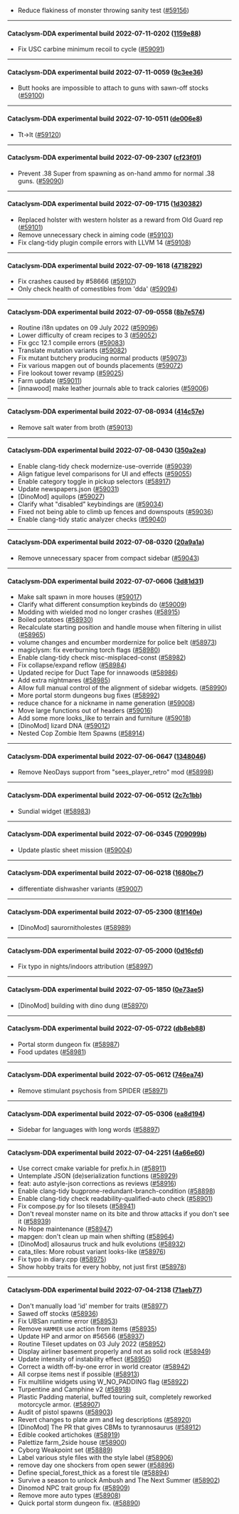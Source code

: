 * Reduce flakiness of monster throwing sanity test ([#59156](https://github.com/CleverRaven/Cataclysm-DDA/pull/59156))

---

#### Cataclysm-DDA experimental build 2022-07-11-0202 ([1159e88](https://github.com/CleverRaven/Cataclysm-DDA/releases/tag/cdda-experimental-2022-07-11-0202))

* Fix USC carbine minimum recoil to cycle ([#59091](https://github.com/CleverRaven/Cataclysm-DDA/pull/59091))

---

#### Cataclysm-DDA experimental build 2022-07-11-0059 ([9c3ee36](https://github.com/CleverRaven/Cataclysm-DDA/releases/tag/cdda-experimental-2022-07-11-0059))

* Butt hooks are impossible to attach to guns with sawn-off stocks ([#59100](https://github.com/CleverRaven/Cataclysm-DDA/pull/59100))

---

#### Cataclysm-DDA experimental build 2022-07-10-0511 ([de006e8](https://github.com/CleverRaven/Cataclysm-DDA/releases/tag/cdda-experimental-2022-07-10-0511))

* Tt→It ([#59120](https://github.com/CleverRaven/Cataclysm-DDA/pull/59120))

---

#### Cataclysm-DDA experimental build 2022-07-09-2307 ([cf23f01](https://github.com/CleverRaven/Cataclysm-DDA/releases/tag/cdda-experimental-2022-07-09-2307))

* Prevent .38 Super from spawning as on-hand ammo for normal .38 guns. ([#59090](https://github.com/CleverRaven/Cataclysm-DDA/pull/59090))

---

#### Cataclysm-DDA experimental build 2022-07-09-1715 ([1d30382](https://github.com/CleverRaven/Cataclysm-DDA/releases/tag/cdda-experimental-2022-07-09-1715))

* Replaced holster with western holster as a reward from Old Guard rep ([#59101](https://github.com/CleverRaven/Cataclysm-DDA/pull/59101))
* Remove unnecessary check in aiming code ([#59103](https://github.com/CleverRaven/Cataclysm-DDA/pull/59103))
* Fix clang-tidy plugin compile errors with LLVM 14 ([#59108](https://github.com/CleverRaven/Cataclysm-DDA/pull/59108))

---

#### Cataclysm-DDA experimental build 2022-07-09-1618 ([4718292](https://github.com/CleverRaven/Cataclysm-DDA/releases/tag/cdda-experimental-2022-07-09-1618))

* Fix crashes caused by #58666 ([#59107](https://github.com/CleverRaven/Cataclysm-DDA/pull/59107))
* Only check health of comestibles from 'dda' ([#59094](https://github.com/CleverRaven/Cataclysm-DDA/pull/59094))

---

#### Cataclysm-DDA experimental build 2022-07-09-0558 ([8b7e574](https://github.com/CleverRaven/Cataclysm-DDA/releases/tag/cdda-experimental-2022-07-09-0558))

* Routine i18n updates on 09 July 2022 ([#59096](https://github.com/CleverRaven/Cataclysm-DDA/pull/59096))
* Lower difficulty of cream recipes to 3 ([#59052](https://github.com/CleverRaven/Cataclysm-DDA/pull/59052))
* Fix gcc 12.1 compile errors ([#59083](https://github.com/CleverRaven/Cataclysm-DDA/pull/59083))
* Translate mutation variants ([#59082](https://github.com/CleverRaven/Cataclysm-DDA/pull/59082))
* Fix mutant butchery producing normal products ([#59073](https://github.com/CleverRaven/Cataclysm-DDA/pull/59073))
* Fix various mapgen out of bounds placements ([#59072](https://github.com/CleverRaven/Cataclysm-DDA/pull/59072))
* Fire lookout tower revamp ([#59025](https://github.com/CleverRaven/Cataclysm-DDA/pull/59025))
* Farm update ([#59011](https://github.com/CleverRaven/Cataclysm-DDA/pull/59011))
* [innawood] make leather journals able to track calories ([#59006](https://github.com/CleverRaven/Cataclysm-DDA/pull/59006))

---

#### Cataclysm-DDA experimental build 2022-07-08-0934 ([414c57e](https://github.com/CleverRaven/Cataclysm-DDA/releases/tag/cdda-experimental-2022-07-08-0934))

* Remove salt water from broth ([#59013](https://github.com/CleverRaven/Cataclysm-DDA/pull/59013))

---

#### Cataclysm-DDA experimental build 2022-07-08-0430 ([350a2ea](https://github.com/CleverRaven/Cataclysm-DDA/releases/tag/cdda-experimental-2022-07-08-0430))

* Enable clang-tidy check modernize-use-override ([#59039](https://github.com/CleverRaven/Cataclysm-DDA/pull/59039))
* Align fatigue level comparisons for UI and effects ([#59055](https://github.com/CleverRaven/Cataclysm-DDA/pull/59055))
* Enable category toggle in pickup selectors ([#58917](https://github.com/CleverRaven/Cataclysm-DDA/pull/58917))
* Update newspapers.json ([#59031](https://github.com/CleverRaven/Cataclysm-DDA/pull/59031))
* [DinoMod] aquilops ([#59027](https://github.com/CleverRaven/Cataclysm-DDA/pull/59027))
* Clarify what "disabled" keybindings are ([#59034](https://github.com/CleverRaven/Cataclysm-DDA/pull/59034))
* Fixed not being able to climb up fences and downspouts ([#59036](https://github.com/CleverRaven/Cataclysm-DDA/pull/59036))
* Enable clang-tidy static analyzer checks ([#59040](https://github.com/CleverRaven/Cataclysm-DDA/pull/59040))

---

#### Cataclysm-DDA experimental build 2022-07-08-0320 ([20a9a1a](https://github.com/CleverRaven/Cataclysm-DDA/releases/tag/cdda-experimental-2022-07-08-0320))

* Remove unnecessary spacer from compact sidebar ([#59043](https://github.com/CleverRaven/Cataclysm-DDA/pull/59043))

---

#### Cataclysm-DDA experimental build 2022-07-07-0606 ([3d81d31](https://github.com/CleverRaven/Cataclysm-DDA/releases/tag/cdda-experimental-2022-07-07-0606))

* Make salt spawn in more houses ([#59017](https://github.com/CleverRaven/Cataclysm-DDA/pull/59017))
* Clarify what different consumption keybinds do ([#59009](https://github.com/CleverRaven/Cataclysm-DDA/pull/59009))
* Modding with wielded mod no longer crashes ([#58915](https://github.com/CleverRaven/Cataclysm-DDA/pull/58915))
* Boiled potatoes ([#58930](https://github.com/CleverRaven/Cataclysm-DDA/pull/58930))
* Recalculate starting position and handle mouse when filtering in uilist ([#58965](https://github.com/CleverRaven/Cataclysm-DDA/pull/58965))
* volume changes and encumber mordernize for police belt ([#58973](https://github.com/CleverRaven/Cataclysm-DDA/pull/58973))
* magiclysm: fix everburning torch flags ([#58980](https://github.com/CleverRaven/Cataclysm-DDA/pull/58980))
* Enable clang-tidy check misc-misplaced-const ([#58982](https://github.com/CleverRaven/Cataclysm-DDA/pull/58982))
* Fix collapse/expand reflow ([#58984](https://github.com/CleverRaven/Cataclysm-DDA/pull/58984))
* Updated recipe for Duct Tape for innawoods ([#58986](https://github.com/CleverRaven/Cataclysm-DDA/pull/58986))
* Add extra nightmares ([#58985](https://github.com/CleverRaven/Cataclysm-DDA/pull/58985))
* Allow full manual control of the alignment of sidebar widgets. ([#58990](https://github.com/CleverRaven/Cataclysm-DDA/pull/58990))
* More portal storm dungeons bug fixes ([#58992](https://github.com/CleverRaven/Cataclysm-DDA/pull/58992))
* reduce chance for a nickname in name generation ([#59008](https://github.com/CleverRaven/Cataclysm-DDA/pull/59008))
* Move large functions out of headers ([#59016](https://github.com/CleverRaven/Cataclysm-DDA/pull/59016))
* Add some more looks_like to terrain and furniture ([#59018](https://github.com/CleverRaven/Cataclysm-DDA/pull/59018))
* [DinoMod] lizard DNA ([#59012](https://github.com/CleverRaven/Cataclysm-DDA/pull/59012))
* Nested Cop Zombie Item Spawns ([#58914](https://github.com/CleverRaven/Cataclysm-DDA/pull/58914))

---

#### Cataclysm-DDA experimental build 2022-07-06-0647 ([1348046](https://github.com/CleverRaven/Cataclysm-DDA/releases/tag/cdda-experimental-2022-07-06-0647))

* Remove NeoDays support from "sees_player_retro" mod ([#58998](https://github.com/CleverRaven/Cataclysm-DDA/pull/58998))

---

#### Cataclysm-DDA experimental build 2022-07-06-0512 ([2c7c1bb](https://github.com/CleverRaven/Cataclysm-DDA/releases/tag/cdda-experimental-2022-07-06-0512))

* Sundial widget ([#58983](https://github.com/CleverRaven/Cataclysm-DDA/pull/58983))

---

#### Cataclysm-DDA experimental build 2022-07-06-0345 ([709099b](https://github.com/CleverRaven/Cataclysm-DDA/releases/tag/cdda-experimental-2022-07-06-0345))

* Update plastic sheet mission ([#59004](https://github.com/CleverRaven/Cataclysm-DDA/pull/59004))

---

#### Cataclysm-DDA experimental build 2022-07-06-0218 ([1680bc7](https://github.com/CleverRaven/Cataclysm-DDA/releases/tag/cdda-experimental-2022-07-06-0218))

* differentiate dishwasher variants ([#59007](https://github.com/CleverRaven/Cataclysm-DDA/pull/59007))

---

#### Cataclysm-DDA experimental build 2022-07-05-2300 ([81f140e](https://github.com/CleverRaven/Cataclysm-DDA/releases/tag/cdda-experimental-2022-07-05-2300))

* [DinoMod] saurornitholestes ([#58989](https://github.com/CleverRaven/Cataclysm-DDA/pull/58989))

---

#### Cataclysm-DDA experimental build 2022-07-05-2000 ([0d16cfd](https://github.com/CleverRaven/Cataclysm-DDA/releases/tag/cdda-experimental-2022-07-05-2000))

* Fix typo in nights/indoors attribution ([#58997](https://github.com/CleverRaven/Cataclysm-DDA/pull/58997))

---

#### Cataclysm-DDA experimental build 2022-07-05-1850 ([0e73ae5](https://github.com/CleverRaven/Cataclysm-DDA/releases/tag/cdda-experimental-2022-07-05-1850))

* [DinoMod] building with dino dung ([#58970](https://github.com/CleverRaven/Cataclysm-DDA/pull/58970))

---

#### Cataclysm-DDA experimental build 2022-07-05-0722 ([db8eb88](https://github.com/CleverRaven/Cataclysm-DDA/releases/tag/cdda-experimental-2022-07-05-0722))

* Portal storm dungeon fix ([#58987](https://github.com/CleverRaven/Cataclysm-DDA/pull/58987))
* Food updates ([#58981](https://github.com/CleverRaven/Cataclysm-DDA/pull/58981))

---

#### Cataclysm-DDA experimental build 2022-07-05-0612 ([746ea74](https://github.com/CleverRaven/Cataclysm-DDA/releases/tag/cdda-experimental-2022-07-05-0612))

* Remove stimulant psychosis from SPIDER ([#58971](https://github.com/CleverRaven/Cataclysm-DDA/pull/58971))

---

#### Cataclysm-DDA experimental build 2022-07-05-0306 ([ea8d194](https://github.com/CleverRaven/Cataclysm-DDA/releases/tag/cdda-experimental-2022-07-05-0306))

* Sidebar for languages with long words ([#58897](https://github.com/CleverRaven/Cataclysm-DDA/pull/58897))

---

#### Cataclysm-DDA experimental build 2022-07-04-2251 ([4a66e60](https://github.com/CleverRaven/Cataclysm-DDA/releases/tag/cdda-experimental-2022-07-04-2251))

* Use correct cmake variable for prefix.h.in ([#58911](https://github.com/CleverRaven/Cataclysm-DDA/pull/58911))
* Untemplate JSON (de)serialization functions ([#58929](https://github.com/CleverRaven/Cataclysm-DDA/pull/58929))
* feat: auto astyle-json corrections as reviews ([#58916](https://github.com/CleverRaven/Cataclysm-DDA/pull/58916))
* Enable clang-tidy bugprone-redundant-branch-condition ([#58898](https://github.com/CleverRaven/Cataclysm-DDA/pull/58898))
* Enable clang-tidy check readability-qualified-auto check ([#58901](https://github.com/CleverRaven/Cataclysm-DDA/pull/58901))
* Fix compose.py for Iso tilesets ([#58941](https://github.com/CleverRaven/Cataclysm-DDA/pull/58941))
* Don't reveal monster name on its bite and throw attacks if you don't see it ([#58939](https://github.com/CleverRaven/Cataclysm-DDA/pull/58939))
* No Hope maintenance ([#58947](https://github.com/CleverRaven/Cataclysm-DDA/pull/58947))
* mapgen: don't clean up main when shifting ([#58964](https://github.com/CleverRaven/Cataclysm-DDA/pull/58964))
* [DinoMod] allosaurus truck and hulk evolutions ([#58932](https://github.com/CleverRaven/Cataclysm-DDA/pull/58932))
* cata_tiles: More robust variant looks-like ([#58976](https://github.com/CleverRaven/Cataclysm-DDA/pull/58976))
* Fix typo in diary.cpp ([#58975](https://github.com/CleverRaven/Cataclysm-DDA/pull/58975))
* Show hobby traits for every hobby, not just first ([#58978](https://github.com/CleverRaven/Cataclysm-DDA/pull/58978))

---

#### Cataclysm-DDA experimental build 2022-07-04-2138 ([71aeb77](https://github.com/CleverRaven/Cataclysm-DDA/releases/tag/cdda-experimental-2022-07-04-2138))

* Don't manually load 'id' member for traits ([#58977](https://github.com/CleverRaven/Cataclysm-DDA/pull/58977))
* Sawed off stocks ([#58936](https://github.com/CleverRaven/Cataclysm-DDA/pull/58936))
* Fix UBSan runtime error ([#58953](https://github.com/CleverRaven/Cataclysm-DDA/pull/58953))
* Remove `HAMMER` use action from items ([#58935](https://github.com/CleverRaven/Cataclysm-DDA/pull/58935))
* Update HP and armor on #56566 ([#58937](https://github.com/CleverRaven/Cataclysm-DDA/pull/58937))
* Routine Tileset updates on 03 July 2022 ([#58952](https://github.com/CleverRaven/Cataclysm-DDA/pull/58952))
* Display airliner basement properly and not as solid rock ([#58949](https://github.com/CleverRaven/Cataclysm-DDA/pull/58949))
* Update intensity of instability effect ([#58950](https://github.com/CleverRaven/Cataclysm-DDA/pull/58950))
* Correct a width off-by-one error in world creator ([#58942](https://github.com/CleverRaven/Cataclysm-DDA/pull/58942))
* All corpse items nest if possible ([#58913](https://github.com/CleverRaven/Cataclysm-DDA/pull/58913))
* Fix multiline widgets using W_NO_PADDING flag ([#58922](https://github.com/CleverRaven/Cataclysm-DDA/pull/58922))
* Turpentine and Camphine v2 ([#58918](https://github.com/CleverRaven/Cataclysm-DDA/pull/58918))
* Plastic Padding material, buffed touring suit, completely reworked motorcycle armor. ([#58907](https://github.com/CleverRaven/Cataclysm-DDA/pull/58907))
* Audit of pistol spawns ([#58903](https://github.com/CleverRaven/Cataclysm-DDA/pull/58903))
* Revert changes to plate arm and leg descriptions ([#58920](https://github.com/CleverRaven/Cataclysm-DDA/pull/58920))
* [DinoMod] The PR that gives CBMs to tyrannosaurus ([#58912](https://github.com/CleverRaven/Cataclysm-DDA/pull/58912))
* Edible cooked artichokes ([#58919](https://github.com/CleverRaven/Cataclysm-DDA/pull/58919))
* Palettize farm_2side house ([#58900](https://github.com/CleverRaven/Cataclysm-DDA/pull/58900))
* Cyborg Weakpoint set ([#58889](https://github.com/CleverRaven/Cataclysm-DDA/pull/58889))
* Label various style files with the style label ([#58906](https://github.com/CleverRaven/Cataclysm-DDA/pull/58906))
* remove day one shockers from open sewer ([#58896](https://github.com/CleverRaven/Cataclysm-DDA/pull/58896))
* Define special_forest_thick as a forest tile ([#58894](https://github.com/CleverRaven/Cataclysm-DDA/pull/58894))
* Survive a season to unlock Ambush and The Next Summer ([#58902](https://github.com/CleverRaven/Cataclysm-DDA/pull/58902))
* Dinomod NPC trait group fix ([#58909](https://github.com/CleverRaven/Cataclysm-DDA/pull/58909))
* Remove more auto types ([#58908](https://github.com/CleverRaven/Cataclysm-DDA/pull/58908))
* Quick portal storm dungeon fix. ([#58890](https://github.com/CleverRaven/Cataclysm-DDA/pull/58890))
